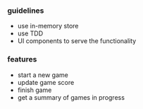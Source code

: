 ### guidelines

- use in-memory store
- use TDD
- UI components to serve the functionality

### features

- start a new game
- update game score
- finish game
- get a summary of games in progress
